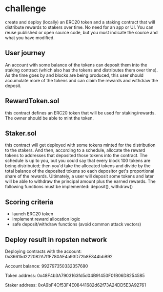 # challenge
create and deploy (locally) an ERC20 token and a staking contract that will distribute rewards to stakers over time. No need for an app or UI. You can reuse published or open source code, but you must indicate the source and what you have modified.

## User journey
An account with some balance of the tokens can deposit them into the staking contract (which also has the tokens and distributes them over time). As the time goes by and blocks are being produced, this user should accumulate more of the tokens and can claim the rewards and withdraw the deposit.

## RewardToken.sol
this contract defines an ERC20 token that will be used for staking/rewards. The owner should be able to mint the token.

## Staker.sol
this contract will get deployed with some tokens minted for the distribution to the stakers. And then, according to a schedule, allocate the reward tokens to addresses that deposited those tokens into the contract. The schedule is up to you, but you could say that every block 100 tokens are being distributed; then you'd take the allocated tokens and divide by the total balance of the deposited tokens so each depositor get's proportional share of the rewards. Ultimately, a user will deposit some tokens and later will be able to withdraw the principal amount plus the earned rewards. The following functions must be implemented: deposit(), withdraw()

## Scoring criteria
- launch ERC20 token
- implement reward allocation logic
- safe deposit/withdraw functions (avoid common attack vectors)


## Deploy result in ropsten network
Deploying contracts with the account: 0x36615d222082A7ffF780AE4a93D72b8E344bbB92

Account balance: 992797350332357680

Token address: 0x48F4b3A7903163fd5d04B91450F01B06D8254585

Staker address: 0xA9bF4Cf53F4E08441682d62f73A24DD5E3A92761
